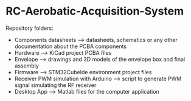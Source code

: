 # RC-Aerobatic-Acquisition-System
Repository folders:
- Components datasheets --> datasheets, schematics or any other documentation about the PCBA components
- Hardware --> KiCad project PCBA files
- Envelope --> drawings and 3D models of the envelope box and final assembly
- Firmware --> STM32CubeIde environment project files
- Receiver PWM simulation with Arduino --> script to generate PWM signal simulating the RF receiver
- Desktop App --> Matlab files for the computer application
